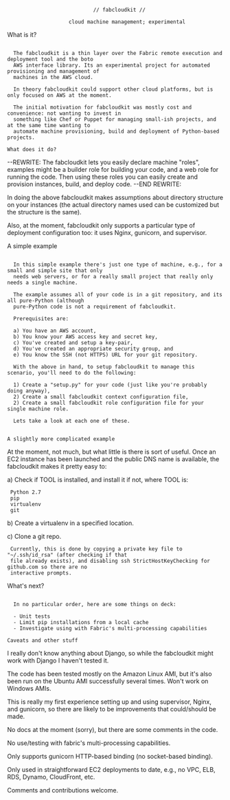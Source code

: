                                 // fabcloudkit //

                        cloud machine management; experimental

What is it?
~~~~~~~~~~~

  The fabcloudkit is a thin layer over the Fabric remote execution and deployment tool and the boto
  AWS interface library. Its an experimental project for automated provisioning and management of
  machines in the AWS cloud.

  In theory fabcloudkit could support other cloud platforms, but is only focused on AWS at the moment.

  The initial motivation for fabcloudkit was mostly cost and convenience: not wanting to invest in
  something like Chef or Puppet for managing small-ish projects, and at the same time wanting to
  automate machine provisioning, build and deployment of Python-based projects.

What does it do?
~~~~~~~~~~~~~~~~

--REWRITE:
  The fabcloudkit lets you easily declare machine "roles", examples might be a builder role for building
  your code, and a web role for running the code. Then using these roles you can easily create and
  provision instances, build, and deploy code.
--END REWRITE:

  In doing the above fabcloudkit makes assumptions about directory structure on your instances (the
  actual directory names used can be customized but the structure is the same).

  Also, at the moment, fabcloudkit only supports a particular type of deployment configuration too: it
  uses Nginx, gunicorn, and supervisor.

A simple example
~~~~~~~~~~~~~~~~

  In this simple example there's just one type of machine, e.g., for a small and simple site that only
  needs web servers, or for a really small project that really only needs a single machine.

  The example assumes all of your code is in a git repository, and its all pure-Python (although
  pure-Python code is not a requirement of fabcloudkit.

  Prerequisites are:

  a) You have an AWS account,
  b) You know your AWS access key and secret key,
  c) You've created and setup a key-pair,
  d) You've created an appropriate security group, and
  e) You know the SSH (not HTTPS) URL for your git repository.

  With the above in hand, to setup fabcloudkit to manage this scenario, you'll need to do the following:

  1) Create a "setup.py" for your code (just like you're probably doing anyway),
  2) Create a small fabcloudkit context configuration file,
  2) Create a small fabcloudkit role configuration file for your single machine role.

  Lets take a look at each one of these.


A slightly more complicated example
~~~~~~~~~~~~~~~~~~~~~~~~~~~~~~~~~~~

  At the moment, not much, but what little is there is sort of useful. Once an EC2 instance has been
  launched and the public DNS name is available, the fabcloudkit makes it pretty easy to:

  a) Check if TOOL is installed, and install it if not, where TOOL is:

     Python 2.7
     pip
     virtualenv
     git

  b) Create a virtualenv in a specified location.

  c) Clone a git repo.

     Currently, this is done by copying a private key file to "~/.ssh/id_rsa" (after checking if that
     file already exists), and disabling ssh StrictHostKeyChecking for github.com so there are no
     interactive prompts.

What's next?
~~~~~~~~~~~~

  In no particular order, here are some things on deck:

  - Unit tests
  - Limit pip installations from a local cache
  - Investigate using with Fabric's multi-processing capabilities

Caveats and other stuff
~~~~~~~~~~~~~~~~~~~~~~~

  I really don't know anything about Django, so while the fabcloudkit might work with Django I
  haven't tested it.

  The code has been tested mostly on the Amazon Linux AMI, but it's also been run on the Ubuntu
  AMI successfully several times. Won't work on Windows AMIs.

  This is really my first experience setting up and using supervisor, Nginx, and gunicorn, so
  there are likely to be improvements that could/should be made.

  No docs at the moment (sorry), but there are some comments in the code.

  No use/testing with fabric's multi-processing capabilities.

  Only supports gunicorn HTTP-based binding (no socket-based binding).

  Only used in straightforward EC2 deployments to date, e.g., no VPC, ELB, RDS, Dynamo, CloudFront, etc.

  Comments and contributions welcome.
